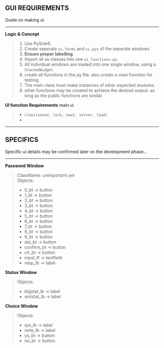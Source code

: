 ## GUI REQUIREMENTS

Guide on making ui

---

**Logic & Concept**
> 1. Use PySide6.
> 2. Create seperate `ui.forms` and `ui.pys` of the seperate windows
> 3. __Ensure proper labelling.__
> 3. Import all as classes into one `ui_functions.py`.
> 3. All individual windows are loaded into one single window, using a `StackedWidget`.
> 4. create all functions in the py file. also create a main function for testing.
> 5. The main class must make instances of other expected modules.
> 6. other functions may be created to achieve the desired output. as long as the public functions are similar

**UI function Requirements**
main ui
> - `class(sound, lock, nav2, server, load)`
> - 
>
---

## SPECIFICS

Specific ui details may be confirmed later on the development phase...

---

**Password Window**
> ClassName: _unimportant yet_\
> Objects:
> - 0_bt        -> button
> - 1_bt        -> button
> - 2_bt        -> button
> - 3_bt        -> button
> - 4_bt        -> button
> - 5_bt        -> button
> - 6_bt        -> button
> - 7_bt        -> button
> - 8_bt        -> button
> - 9_bt        -> button
> - del_bt      -> button
> - confirm_bt  -> button
> - clr_bt      -> button
> - input_tf    -> textfield
> - resp_lb     -> label

**Status Window**
> Objects:
> - bigstat_lb  -> label
> - smlstat_lb  -> label

**Choice Window**
> Objects:
> - qst_lb      -> label
> - note_lb     -> label
> - ys_bt       -> button
> - no_bt       -> button
